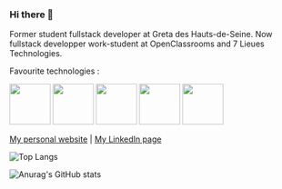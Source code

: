 ### Hi there 👋

Former student fullstack developer at Greta des Hauts-de-Seine. Now fullstack developper work-student at OpenClassrooms and 7 Lieues Technologies. 

Favourite technologies :

<a href="https://elixir-lang.org/" target="_blank" rel="noreferrer" title="Elixir"><img src="https://user-images.githubusercontent.com/58341133/145675185-44dd0b77-2e99-484f-998f-78eb50ee6082.png" height="72px"/></a>
<a href="https://www.phoenixframework.org/" target="_blank" rel="noreferrer" title="Phoenix"><img src="https://user-images.githubusercontent.com/58341133/145676134-98b03bcd-d9cb-4f78-9b5b-80486083d337.png" height="72px"/></a>
<a href="https://www.typescriptlang.org/" target="_blank" rel="noreferrer" title="TypeScript"><img src="https://user-images.githubusercontent.com/58341133/145675195-992636ac-8e66-4b9c-8f61-bb87e57fd2e3.png" height="72px"/></a>
<a href="https://angular.io/" target="_blank" rel="noreferrer" title="Angular"><img src="https://user-images.githubusercontent.com/58341133/145675183-cef3e3a0-aecc-47cd-9806-7f908833b8f3.png" height="72px"/></a>
<a href="https://reactjs.org/" target="_blank" rel="noreferrer" title="React"><img src="https://user-images.githubusercontent.com/58341133/145675194-466ebcb7-0a98-4b4e-b11a-5adf43732019.png" height="72px"/></a>

<a href="https://simontirant.dev" target="_blank" rel="noreferrer" title="Linkedin profile">My personal website</a> | <a href="https://www.linkedin.com/in/simontirant" target="_blank" rel="noreferrer" title="Linkedin profile">My LinkedIn page</a>

![Top Langs](https://github-readme-stats.vercel.app/api/top-langs/?username=Sancxo&layout=compact&langs_count=10&include_all_commits=true&count_private=true&show_icons=true&theme=chartreuse-dark)

![Anurag's GitHub stats](https://github-readme-stats.vercel.app/api?username=Sancxo&count_private=true&show_icons=true&theme=chartreuse-dark)

<!--
**Sancxo/sancxo** is a ✨ _special_ ✨ repository because its `README.md` (this file) appears on your GitHub profile.

Here are some ideas to get you started:

- 🔭 I’m currently working on ...
- 🌱 I’m currently learning ...
- 👯 I’m looking to collaborate on ...
- 🤔 I’m looking for help with ...
- 💬 Ask me about ...

- 📫 How to reach me: ...
- 😄 Pronouns: ...
- ⚡ Fun fact: ...
-->
